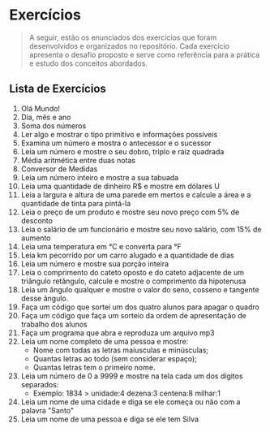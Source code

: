 # Exercícios

> A seguir, estão os enunciados dos exercícios que foram desenvolvidos e organizados no repositório. Cada exercício apresenta o desafio proposto e serve como referência para a prática e estudo dos conceitos abordados.

## Lista de Exercícios

1.  Olá Mundo!
2.  Dia, mês e ano
3.  Soma dos números
4.  Ler algo e mostrar o tipo primitivo e informações possíveis
5.  Examina um número e mostra o antecessor e o sucessor
6.  Leia um número e mostre o seu dobro, triplo e raiz quadrada
7.  Média aritmética entre duas notas
8.  Conversor de Medidas
9.  Leia um número inteiro e mostre a sua tabuada
10. Leia uma quantidade de dinheiro R$ e mostre em dólares U
11. Leia a largura e altura de uma parede em mertos e calcule a área e a quantidade de tinta para pintá-la
12. Leia o preço de um produto e mostre seu novo preço com 5% de desconto
13. Leia o salário de um funcionário e mostre seu novo salário, com 15% de aumento
14. Leia uma temperatura em °C e converta para °F
15. Leia km pecorrido por um carro alugado e a quantidade de dias
16. Leia um número e mostre sua porção inteira
17. Leia o comprimento do cateto oposto e do cateto adjacente de um triângulo retângulo, calcule e mostre o comprimento da hipotenusa
18. Leia um ângulo qualquer e mostre o valor do seno, cosseno e tangente desse ângulo.
19. Faça um código que sortei um dos quatro alunos para apagar o quadro
20. Faça um código que faça um sorteio da ordem de apresentação de trabalho dos alunos
21. Faça um programa que abra e reproduza um arquivo mp3
22. Leia um nome completo de uma pessoa e mostre:
    - Nome com todas as letras maíusculas e minúsculas;
    - Quantas letras ao todo (sem considerar espaço);
    - Quantas letras tem o primeiro nome.
23. Leia um número de 0 a 9999 e mostre na tela cada um dos dígitos separados:
    - Exemplo: 1834 > unidade:4 dezena:3 centena:8 milhar:1
24. Leia um nome de uma cidade e diga se ele começa ou não com a palavra "Santo"
25. Leia um nome de uma pessoa e diga se ele tem Silva

